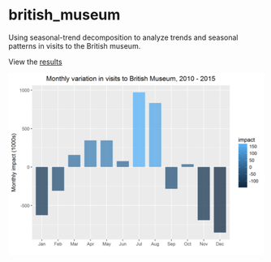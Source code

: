 # british_museum

Using seasonal-trend decomposition to analyze trends and seasonal patterns in visits to the British museum.

View the [results](http://htmlpreview.github.io/?https://github.com/pete-rjames/british_museum/blob/master/british_museum.html)

![My image](https://github.com/pete-rjames/british_museum/blob/master/bm_visits.PNG)

